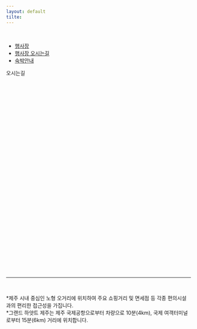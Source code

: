 ```yaml
---
layout: default
tilte:
---
```

<br>
<div class="gaybar__container">
  <ul>
    <li><a href="../행사장"> 행사장 </a></li>
    <li><a href="../행사장오시는길"> 행사장 오시는길 </a></li>
    <li><a href="../숙박안내"> 숙박안내 </a></li>
  </ul>
</div>

<div class="gayheader">
  <span>오시는길</span>
  <div></div>
</div>
<br>


<body>
<div id="map" style="width:100%;height:500px;"></div>
<script type="text/javascript" src="//dapi.kakao.com/v2/maps/sdk.js?appkey=a7cd9167c489c4e0a033ffc88093a8e2"></script>
<script>
var mapContainer = document.getElementById('map'), // 지도를 표시할 div 
    mapOption = { 
        center: new kakao.maps.LatLng(33.485232969267464, 126.4813362112728), // 지도의 중심좌표
        level: 7 // 지도의 확대 레벨
    };
var map = new kakao.maps.Map(mapContainer, mapOption);
// 마커가 표시될 위치입니다 
var markerPosition  = new kakao.maps.LatLng(33.485232969267464, 126.4813362112728); 
// 마커를 생성합니다
var marker = new kakao.maps.Marker({
    position: markerPosition
});
// 마커가 지도 위에 표시되도록 설정합니다
marker.setMap(map);
var iwContent = '<div style="font-size: 13px padding:5px;">그랜드하얏트제주<br><a href="https://map.kakao.com/link/map/그랜드하얏트제주,33.485232969267464,126.4813362112728" style="font-size: 11px; color:blue" target="_blank">큰지도보기</a> <a href="https://map.kakao.com/link/to/그랜드하얏트제주,33.485232969267464,126.4813362112728" style="font-size: 11px; color:blue"  target="_blank">길찾기</a></div>', // 인포윈도우에 표출될 내용으로 HTML 문자열이나 document element가 가능합니다
    iwPosition = new kakao.maps.LatLng(33.485232969267464,126.4813362112728); //인포윈도우 표시 위치입니다
// 인포윈도우를 생성합니다
var infowindow = new kakao.maps.InfoWindow({
    position : iwPosition, 
    content : iwContent 
});
// 마커 위에 인포윈도우를 표시합니다. 두번째 파라미터인 marker를 넣어주지 않으면 지도 위에 표시됩니다
infowindow.open(map, marker); 
</script>
</body>

<br>
<hr>
<br>

<p>
*제주 시내 중심인 노형 오거리에 위치하여 주요 쇼핑거리 및 면세점 등 각종 편의시설과의 편리한 접근성을 가집니다.<br>
*그랜드 하얏트 제주는 제주 국제공항으로부터 차량으로 10분(4km), 국제 여객터미널로부터 15분(6km) 거리에 위치합니다.<br>
</p>